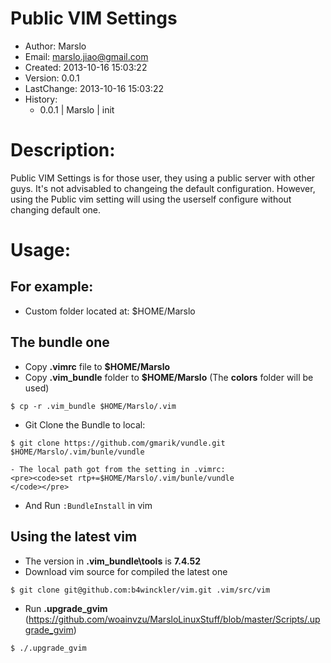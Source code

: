 Public VIM Settings
=================
- Author: Marslo
- Email: marslo.jiao@gmail.com
- Created: 2013-10-16 15:03:22
- Version: 0.0.1
- LastChange: 2013-10-16 15:03:22
- History:
    - 0.0.1 | Marslo | init

# Description:
Public VIM Settings is for those user, they using a public server with other guys. It's not advisabled to changeing the default configuration.
However, using the Public vim setting will using the userself configure without changing default one.

# Usage:

## For example:
- Custom folder located at: $HOME/Marslo

## The bundle one
- Copy **.vimrc** file to **$HOME/Marslo**
- Copy **.vim_bundle** folder to **$HOME/Marslo** (The **colors** folder will be used)
<pre><code>$ cp -r .vim_bundle $HOME/Marslo/.vim
</code></pre>
- Git Clone the Bundle to local:
<pre><code>$ git clone https://github.com/gmarik/vundle.git $HOME/Marslo/.vim/bunle/vundle
</code></pre>
    - The local path got from the setting in .vimrc:
    <pre><code>set rtp+=$HOME/Marslo/.vim/bunle/vundle
    </code></pre>
- And Run `:BundleInstall` in vim

## Using the latest vim
- The version in **.vim_bundle\tools** is **7.4.52**
- Download vim source for compiled the latest one
<pre><code>$ git clone git@github.com:b4winckler/vim.git .vim/src/vim
</code></pre>
- Run **.upgrade_gvim** (https://github.com/woainvzu/MarsloLinuxStuff/blob/master/Scripts/.upgrade_gvim)
<pre><code>$ ./.upgrade_gvim
</code></pre>
